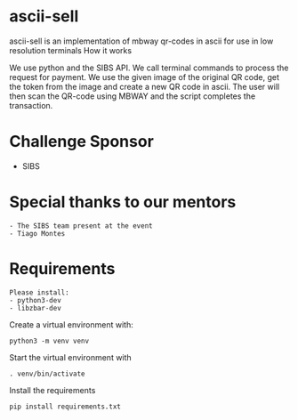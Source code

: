 # ascii-sell

ascii-sell is an implementation of mbway qr-codes in ascii for use in low resolution terminals
How it works

We use python and the SIBS API. We call terminal commands to process the request for payment. We use the given image of the original QR code, get the token from the image and create a new QR code in ascii. The user will then scan the QR-code using MBWAY and the script completes the transaction.


# Challenge Sponsor

   - SIBS

# Special thanks to our mentors

    - The SIBS team present at the event
    - Tiago Montes

# Requirements

    Please install:
    - python3-dev
    - libzbar-dev

Create a virtual environment with:

```python3 -m venv venv```

Start the virtual environment with

```. venv/bin/activate```

Install the requirements

```pip install requirements.txt```